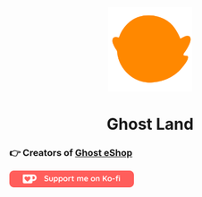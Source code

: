 <p align="center"><img style="height:150px;" src="https://raw.githubusercontent.com/ghost-land/.github/main/profile/gland.png" /></p>
<h1 align="center">Ghost Land</h1>

### 👉 Creators of [Ghost eShop](http://ghosteshop.com)

[![ko-fi](https://github.com/ghost-land/.github/blob/128aae6972890bdd6886190eb72273dab0acc645/profile/githubbutton_sm.png)](https://boosty.to/ghostland)
